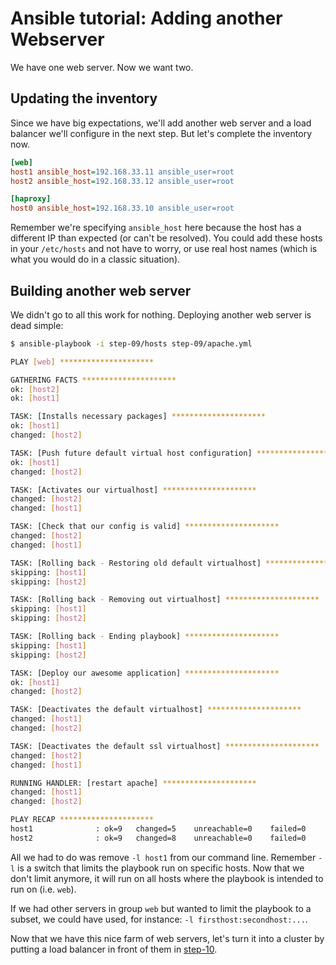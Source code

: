 # Ansible tutorial: Adding another Webserver

We have one web server. Now we want two.

## Updating the inventory

Since we have big expectations, we'll add another web server and a load
balancer we'll configure in the next step. But let's complete the inventory now.

```ini
[web]
host1 ansible_host=192.168.33.11 ansible_user=root
host2 ansible_host=192.168.33.12 ansible_user=root

[haproxy]
host0 ansible_host=192.168.33.10 ansible_user=root
```

Remember we're specifying `ansible_host` here because the host has a
different IP than expected (or can't be resolved). You could add these hosts
in your `/etc/hosts` and not have to worry, or use real host names (which is
what you would do in a classic situation).

## Building another web server

We didn't go to all this work for nothing. Deploying another web server is dead
simple:

```bash
$ ansible-playbook -i step-09/hosts step-09/apache.yml

PLAY [web] *********************

GATHERING FACTS *********************
ok: [host2]
ok: [host1]

TASK: [Installs necessary packages] *********************
ok: [host1]
changed: [host2]

TASK: [Push future default virtual host configuration] *********************
ok: [host1]
changed: [host2]

TASK: [Activates our virtualhost] *********************
changed: [host2]
changed: [host1]

TASK: [Check that our config is valid] *********************
changed: [host2]
changed: [host1]

TASK: [Rolling back - Restoring old default virtualhost] *********************
skipping: [host1]
skipping: [host2]

TASK: [Rolling back - Removing out virtualhost] *********************
skipping: [host1]
skipping: [host2]

TASK: [Rolling back - Ending playbook] *********************
skipping: [host1]
skipping: [host2]

TASK: [Deploy our awesome application] *********************
ok: [host1]
changed: [host2]

TASK: [Deactivates the default virtualhost] *********************
changed: [host1]
changed: [host2]

TASK: [Deactivates the default ssl virtualhost] *********************
changed: [host2]
changed: [host1]

RUNNING HANDLER: [restart apache] *********************
changed: [host1]
changed: [host2]

PLAY RECAP *********************
host1              : ok=9   changed=5    unreachable=0    failed=0
host2              : ok=9   changed=8    unreachable=0    failed=0
```

All we had to do was remove `-l host1` from our command line.
Remember `-l` is a switch that limits the playbook run on specific hosts. Now
that we don't limit anymore, it will run on all hosts where the playbook is
intended to run on (i.e. `web`).

If we had other servers in group `web` but wanted to limit the playbook to a
subset, we could have used, for instance: `-l firsthost:secondhost:...`.

Now that we have this nice farm of web servers, let's turn it into a cluster by
putting a load balancer in front of them in
[step-10](https://github.com/leucos/ansible-tuto/tree/master/step-10).
